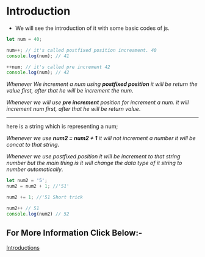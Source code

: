 # Introduction

* We will see the introduction of it with some basic codes of js.

```Javascript
let num = 40;

num++; // it's called postfixed position increament. 40
console.log(num); // 41

++num; // it's called pre increment 42
console.log(num); // 42

```

_Whenever We increment a num using __postfixed position__ it will be return the value first, after that he will be increment the num_.

_Whenever we will use __pre increment__ position for increment a num. it will increment num first, after that he will be return value_.

---
here is a string which is representing a num;

_Whenever we use __num2 = num2 + 1__ it will not increment a number it will be concat to that string_.

_Whenever we use postfixed position it will be increment to that string number but the main thing is it will change the data type of it string to number automatically_.

```Javascript
let num2 = '5';
num2 = num2 + 1; //'51'

num2 += 1; //'51 Short trick

num2++ // 51
console.log(num2) // 52

```

## For More Information Click Below:-

[Introductions](../Js/introduction/)
